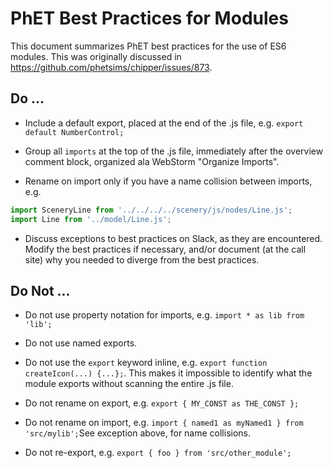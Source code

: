 # PhET Best Practices for Modules

This document summarizes PhET best practices for the use of ES6 modules. 
This was originally discussed in https://github.com/phetsims/chipper/issues/873.

## Do ...

* Include a default export, placed at the end of the .js file, e.g. `export default NumberControl;`

* Group all `imports` at the top of the .js file, immediately after the overview comment block, organized ala WebStorm "Organize Imports".

* Rename on import only if you have a name collision between imports, e.g.
```js
import SceneryLine from '../../../../scenery/js/nodes/Line.js';
import Line from '../model/Line.js';
```

* Discuss exceptions to best practices on Slack, as they are encountered.  Modify the best practices if necessary, and/or document (at the call site) why you needed to diverge from the best practices.

## Do Not ...

* Do not use property notation for imports, e.g. `import * as lib from 'lib';`

* Do not use named exports.

* Do not use the `export` keyword inline, e.g. `export function createIcon(...) {...};`. This makes it impossible to identify what the module exports without scanning the entire .js file.

* Do not rename on export, e.g. `export { MY_CONST as THE_CONST };` 

* Do not rename on import, e.g. `import { named1 as myNamed1 } from 'src/mylib';`See exception above, for name collisions.

* Do not re-export, e.g. `export { foo } from 'src/other_module';`
